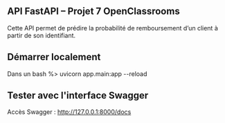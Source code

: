 ## API FastAPI – Projet 7 OpenClassrooms
Cette API permet de prédire la probabilité de remboursement d’un client à partir de son identifiant.

## Démarrer localement
Dans un bash %> uvicorn app.main:app --reload

## Tester avec l'interface Swagger
Accès Swagger : http://127.0.0.1:8000/docs